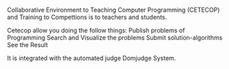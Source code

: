 Collaborative Environment to Teaching Computer Programming (CETECOP) and Training to Compettions is to teachers and students.

Cetecop allow you doing the follow things:
  Publish problems of Programming
  Search and Visualize the problems
  Submit solution-algorithms
  See the Result
  
It is integrated with the automated judge Domjudge System.  


